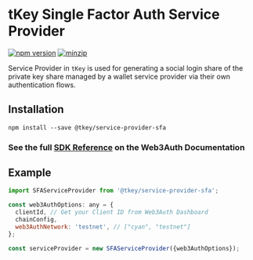 # tKey Single Factor Auth Service Provider

[![npm version](https://img.shields.io/npm/v/@tkey/service-provider-sfa?label=%22%22)](https://www.npmjs.com/package/@tkey/service-provider-sfa/v/latest) [![minzip](https://img.shields.io/bundlephobia/minzip/@tkey/service-provider-sfa?label=%22%22)](https://bundlephobia.com/result?p=@tkey/service-provider-sfa@latest)

Service Provider in `tKey` is used for generating a social login share of the private key share managed by a wallet service provider via
their own authentication flows.

## Installation

```shell
npm install --save @tkey/service-provider-sfa
```

### See the full [SDK Reference](https://web3auth.io/docs/sdk/core-kit/tkey/usage#log-in) on the Web3Auth Documentation

## Example

```js
import SFAServiceProvider from '@tkey/service-provider-sfa';

const web3AuthOptions: any = {
  clientId, // Get your Client ID from Web3Auth Dashboard
  chainConfig,
  web3AuthNetwork: 'testnet', // ["cyan", "testnet"]
};

const serviceProvider = new SFAServiceProvider({web3AuthOptions});
```
